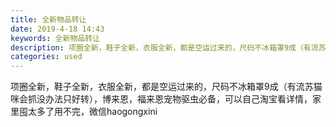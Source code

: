 ```yaml
---
title: 全新物品转让
date: 2019-4-18 14:43
keywords: 全新物品转让
description: 项圈全新，鞋子全新，衣服全新，都是空运过来的，尺码不冰箱罩9成（有流苏猫咪会抓没办法只好转），博来恩，福来恩宠物驱虫必备，可以自己淘宝看详情，家里囤太多了用不完，微信haogongxini
categories: used
---
```

<td class="t_f" id="postmessage_3539485">

项圈全新，鞋子全新，衣服全新，都是空运过来的，尺码不冰箱罩9成（有流苏猫咪会抓没办法只好转），博来恩，福来恩宠物驱虫必备，可以自己淘宝看详情，家里囤太多了用不完，微信haogongxini <br/>
<img alt="" border="0" class="zoom" data-cf-modified-75053f19d5d04baf6dc1ceb6-="" file="http://www.flw.ph/data/appbyme/upload/image/201904/18/hnnBqnLAI8yF.jpg" id="aimg_kw62m" lazyloadthumb="1" onclick="" onmouseover="" src="http://www.flw.ph/data/appbyme/upload/image/201904/18/hnnBqnLAI8yF.jpg"/><br/>
<br/>
<img alt="" border="0" class="zoom" data-cf-modified-75053f19d5d04baf6dc1ceb6-="" file="http://www.flw.ph/data/appbyme/upload/image/201904/18/OyrCsTaAoYHg.jpg" id="aimg_vWdP9" lazyloadthumb="1" onclick="" onmouseover="" src="http://www.flw.ph/data/appbyme/upload/image/201904/18/OyrCsTaAoYHg.jpg"/><br/>
<br/>
<img alt="" border="0" class="zoom" data-cf-modified-75053f19d5d04baf6dc1ceb6-="" file="http://www.flw.ph/data/appbyme/upload/image/201904/18/eYnUmz3tLnIy.jpg" id="aimg_vUN77" lazyloadthumb="1" onclick="" onmouseover="" src="http://www.flw.ph/data/appbyme/upload/image/201904/18/eYnUmz3tLnIy.jpg"/><br/>
<br/>
<img alt="" border="0" class="zoom" data-cf-modified-75053f19d5d04baf6dc1ceb6-="" file="http://www.flw.ph/data/appbyme/upload/image/201904/18/wijfCCG2FtTA.jpg" id="aimg_gDDgA" lazyloadthumb="1" onclick="" onmouseover="" src="http://www.flw.ph/data/appbyme/upload/image/201904/18/wijfCCG2FtTA.jpg"/><br/>
<br/>
<img alt="" border="0" class="zoom" data-cf-modified-75053f19d5d04baf6dc1ceb6-="" file="http://www.flw.ph/data/appbyme/upload/image/201904/18/8xKIKYVcCNJI.jpg" id="aimg_wz9Ca" lazyloadthumb="1" onclick="" onmouseover="" src="http://www.flw.ph/data/appbyme/upload/image/201904/18/8xKIKYVcCNJI.jpg"/><br/>
<br/>
<img alt="" border="0" class="zoom" data-cf-modified-75053f19d5d04baf6dc1ceb6-="" file="http://www.flw.ph/data/appbyme/upload/image/201904/18/Il0EPTX8eTlc.jpg" id="aimg_Jf2zY" lazyloadthumb="1" onclick="" onmouseover="" src="http://www.flw.ph/data/appbyme/upload/image/201904/18/Il0EPTX8eTlc.jpg"/><br/>
<br/>
</td>
